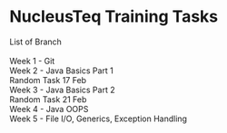 # NucleusTeq Training Tasks
List of Branch <br>
<br>
Week 1 - Git <br>
Week 2 - Java Basics Part 1 <br>
Random Task 17 Feb <br>
Week 3 - Java Basics Part 2 <br>
Random Task 21 Feb <br>
Week 4 - Java OOPS <br>
Week 5 - File I/O, Generics, Exception Handling <br>

